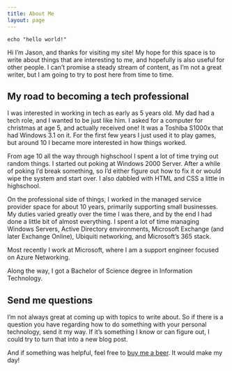```yaml
---
title: About Me
layout: page
---
```


```shell
echo "hello world!"
```

Hi I’m Jason, and thanks for visiting my site! My hope for this space is to write about things that are interesting to me, and hopefully is also useful for other people. I can’t promise a steady stream of content, as I’m not a great writer, but I am going to try to post here from time to time.

## My road to becoming a tech professional

I was interested in working in tech as early as 5 years old. My dad had a tech role, and I wanted to be just like him. I asked for a computer for christmas at age 5, and actually received one! It was a Toshiba S1000x that had Windows 3.1 on it. For the first few years I just used it to play games, but around 10 I became more interested in how things worked.

From age 10 all the way through highschool I spent a lot of time trying out random things. I started out poking at Windows 2000 Server. After a while of poking I’d break something, so I’d either figure out how to fix it or would wipe the system and start over. I also dabbled with HTML and CSS a little in highschool.

On the professional side of things, I worked in the managed service provider space for about 10 years, primarily supporting small businesses. My duties varied greatly over the time I was there, and by the end I had done a little bit of almost everything. I spent a lot of time managing Windows Servers, Active Directory environments, Microsoft Exchange (and later Exchange Online), Ubiquiti networking, and Microsoft’s 365 stack.

Most recently I work at Microsoft, where I am a support engineer focused on Azure Networking.

Along the way, I got a Bachelor of Science degree in Information Technology.

## Send me questions

I’m not always great at coming up with topics to write about. So if there is a question you have regarding how to do something with your personal technology, send it my way. If it’s something I know or can figure out, I could try to turn that into a new blog post.

And if something was helpful, feel free to [buy me a beer](https://coff.ee/jasontenpenny). It would make my day!
